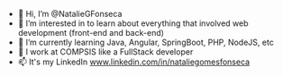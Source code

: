 - 👋 Hi, I’m @NatalieGFonseca
- :dart: I’m interested in to learn about everything that involved web development (front-end and back-end)
- 👀 I’m currently learning Java, Angular, SpringBoot, PHP, NodeJS, etc
- :office: I work at COMPSIS like a FullStack developer
- 📫 It's my LinkedIn www.linkedin.com/in/nataliegomesfonseca

<!---
NatalieGFonseca/NatalieGFonseca is a ✨ special ✨ repository because its `README.md` (this file) appears on your GitHub profile.
You can click the Preview link to take a look at your changes.
--->
